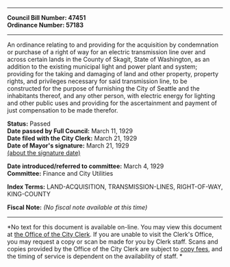 * * * * *  
  
**Council Bill Number: [](#h0)[](#h2)47451**   
**Ordinance Number: 57183**  
  
* * * * *  
  
An ordinance relating to and providing for the acquisition by condemnation or purchase of a right of way for an electric transmission line over and across certain lands in the County of Skagit, State of Washington, as an addition to the existing municipal light and power plant and system; providing for the taking and damaging of land and other property, property rights, and privileges necessary for said transmission line, to be constructed for the purpose of furnishing the City of Seattle and the inhabitants thereof, and any other person, with electric energy for lighting and other public uses and providing for the ascertainment and payment of just compensation to be made therefor.  
  
**Status:** Passed   
**Date passed by Full Council:** March 11, 1929   
**Date filed with the City Clerk:** March 21, 1929   
**Date of Mayor's signature:** March 21, 1929   
[(about the signature date)](/~public/approvaldate.htm)   
  
  
**Date introduced/referred to committee:** March 4, 1929   
**Committee:** Finance and City Utilities   
  
**Index Terms:** LAND-ACQUISITION, TRANSMISSION-LINES, RIGHT-OF-WAY, KING-COUNTY  
  
**Fiscal Note:** *(No fiscal note available at this time)*  
  
* * * * *  
  
*No text for this document is available on-line. You may view this document at [the Office of the City Clerk](http://www.seattle.gov/leg/clerk/contactUs.htm). If you are unable to visit the Clerk's Office, you may request a copy or scan be made for you by Clerk staff. Scans and copies provided by the Office of the City Clerk are subject to [copy fees](http://clerk.seattle.gov/~public/clerkfees.htm), and the timing of service is dependent on the availability of staff. *  
  
  
